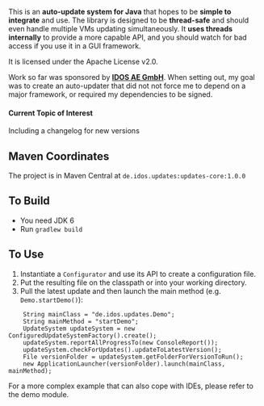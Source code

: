 This is an **auto-update system for Java** that hopes to be **simple to integrate** and use.
The library is designed to be **thread-safe** and should even handle multiple VMs updating simultaneously.
It **uses threads internally** to provide a more capable API,
 and you should watch for bad access if you use it in a GUI framework.

It is licensed under the Apache License v2.0.

Work so far was sponsored by **[IDOS AE GmbH](http://www.idos.de)**.
When setting out, my goal was to create an auto-updater that did not not force me to depend on a major framework, or required my dependencies to be signed.

#### Current Topic of Interest
Including a changelog for new versions

## Maven Coordinates
The project is in Maven Central at ``de.idos.updates:updates-core:1.0.0``

## To Build
* You need JDK 6
* Run ``gradlew build``

## To Use
1. Instantiate a ``Configurator`` and use its API to create a configuration file.
2. Put the resulting file on the classpath or into your working directory.
3. Pull the latest update and then launch the main method (e.g. ``Demo.startDemo()``):

```
    String mainClass = "de.idos.updates.Demo";
    String mainMethod = "startDemo";
    UpdateSystem updateSystem = new ConfiguredUpdateSystemFactory().create();
    updateSystem.reportAllProgressTo(new ConsoleReport());
    updateSystem.checkForUpdates().updateToLatestVersion();
    File versionFolder = updateSystem.getFolderForVersionToRun();
    new ApplicationLauncher(versionFolder).launch(mainClass, mainMethod);
```

For a more complex example that can also cope with IDEs, please refer to the demo module.